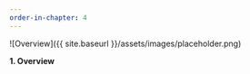 ```yaml
---
order-in-chapter: 4
---
```


![Overview]({{ site.baseurl }}/assets/images/placeholder.png)

**1. Overview**
